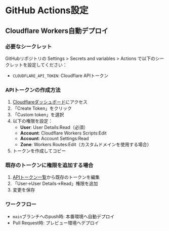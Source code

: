 # GitHub Actions設定

## Cloudflare Workers自動デプロイ

### 必要なシークレット

GitHubリポジトリの Settings > Secrets and variables > Actions で以下のシークレットを設定してください：

- `CLOUDFLARE_API_TOKEN`: Cloudflare APIトークン

### APIトークンの作成方法

1. [Cloudflareダッシュボード](https://dash.cloudflare.com/profile/api-tokens)にアクセス
2. 「Create Token」をクリック
3. 「Custom token」を選択
4. 以下の権限を設定：
   - **User**: User Details:Read（必須）
   - **Account**: Cloudflare Workers Scripts:Edit
   - **Account**: Account Settings:Read
   - **Zone**: Workers Routes:Edit（カスタムドメインを使用する場合）
5. トークンを作成してコピー

### 既存のトークンに権限を追加する場合

1. [APIトークン一覧](https://dash.cloudflare.com/profile/api-tokens)から既存のトークンを編集
2. 「User->User Details->Read」権限を追加
3. 変更を保存

### ワークフロー

- `main`ブランチへのpush時: 本番環境へ自動デプロイ
- Pull Request時: プレビュー環境へデプロイ